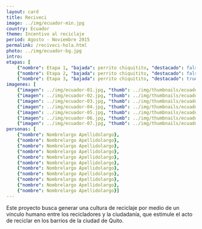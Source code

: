 ```yaml
---
layout: card
title: Reciveci
image: ../img/ecuador-min.jpg
country: Ecuador
theme: Incentivo al reciclaje
period: Agosto - Noviembre 2015
permalink: /reciveci-hola.html
photo: ../img/ecuador-bg.jpg
intro: 
etapas: [
	{"nombre": Etapa 1, "bajada": perrito chiquitito, "destacado": false}, 
	{"nombre": Etapa 2, "bajada": perrito chiquitito, "destacado": false},
	{"nombre": Etapa 3, "bajada": perrito chiquitito, "destacado": true}] 
imagenes: [
	{"imagen": ../img/ecuador-01.jpg, "thumb": ../img/thumbnails/ecuador-01.jpg}, 
	{"imagen": ../img/ecuador-02.jpg, "thumb": ../img/thumbnails/ecuador-02.jpg}, 
	{"imagen": ../img/ecuador-03.jpg, "thumb": ../img/thumbnails/ecuador-03.jpg}, 
	{"imagen": ../img/ecuador-04.jpg, "thumb": ../img/thumbnails/ecuador-04.jpg}, 
	{"imagen": ../img/ecuador-05.jpg, "thumb": ../img/thumbnails/ecuador-05.jpg}, 
	{"imagen": ../img/ecuador-06.jpg, "thumb": ../img/thumbnails/ecuador-06.jpg}, 
	{"imagen": ../img/ecuador-07.jpg, "thumb": ../img/thumbnails/ecuador-07.jpg}]
personas: [
	{"nombre": Nombrelargo Apellidolargo},
	{"nombre": Nombrelargo Apellidolargo},
	{"nombre": Nombrelargo Apellidolargo},
	{"nombre": Nombrelargo Apellidolargo},
	{"nombre": Nombrelargo Apellidolargo},
	{"nombre": Nombrelargo Apellidolargo},
	{"nombre": Nombrelargo Apellidolargo},
	{"nombre": Nombrelargo Apellidolargo},
	{"nombre": Nombrelargo Apellidolargo},
	{"nombre": Nombrelargo Apellidolargo},
	{"nombre": Nombrelargo Apellidolargo}]
---
```


Este proyecto busca generar una cultura de reciclaje por medio de un vínculo humano entre los recicladores y la ciudadanía, que estimule el acto de reciclar en los barrios de la ciudad de Quito.